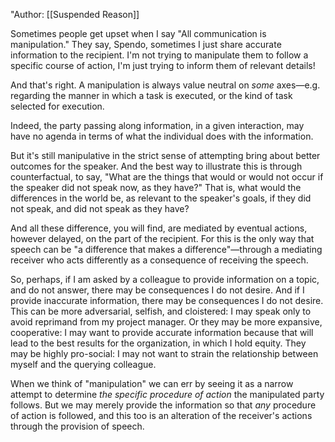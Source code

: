 "Author: [[Suspended Reason]]

Sometimes people get upset when I say "All communication is manipulation." They say, Spendo, sometimes I just share accurate information to the recipient. I'm not trying to manipulate them to follow a specific course of action, I'm just trying to inform them of relevant details!

And that's right. A manipulation is always value neutral on _some_ axes—e.g. regarding the manner in which a task is executed, or the kind of task selected for execution.

Indeed, the party passing along information, in a given interaction, may have no agenda in terms of what the individual does with the information.

But it's still manipulative in the strict sense of attempting bring about better outcomes for the speaker. And the best way to illustrate this is through counterfactual, to say, "What are the things that would or would not occur if the speaker did not speak now, as they have?" That is, what would the differences in the world be, as relevant to the speaker's goals, if they did not speak, and did not speak as they have?

And all these difference, you will find, are mediated by eventual actions, however delayed, on the part of the recipient. For this is the only way that speech can be "a difference that makes a difference"—through a mediating receiver who acts differently as a consequence of receiving the speech.

So, perhaps, if I am asked by a colleague to provide information on a topic, and do not answer, there may be consequences I do not desire. And if I provide inaccurate information, there may be consequences I do not desire. This can be more adversarial, selfish, and cloistered: I may speak only to avoid reprimand from my project manager. Or they may be more expansive, cooperative: I may want to provide accurate information because that will lead to the best results for the organization, in which I hold equity. They may be highly pro-social: I may not want to strain the relationship between myself and the querying colleague.

When we think of "manipulation" we can err by seeing it as a narrow attempt to determine _the specific procedure of action_ the manipulated party follows. But we may merely provide the information so that _any_ procedure of action is followed, and this too is an alteration of the receiver's actions through the provision of speech.
